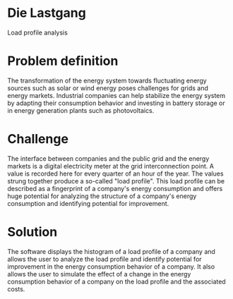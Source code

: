 # Die Lastgang
Load profile analysis

# Problem definition
The transformation of the energy system towards fluctuating energy sources such as solar or wind energy poses challenges for grids and energy markets. Industrial companies can help stabilize the energy system by adapting their consumption behavior and investing in battery storage or in energy generation plants such as photovoltaics.

# Challenge
The interface between companies and the public grid and the energy markets is a digital electricity meter at the grid interconnection point. A value is recorded here for every quarter of an hour of the year. The values strung together produce a so-called "load profile". This load profile can be described as a fingerprint of a company's energy consumption and offers huge potential for analyzing the structure of a company's energy consumption and identifying potential for improvement.

# Solution

The software displays the histogram of a load profile of a company and allows the user to analyze the load profile and identify potential for improvement in the energy consumption behavior of a company.
It also allows the user to simulate the effect of a change in the energy consumption behavior of a company on the load profile and the associated costs.